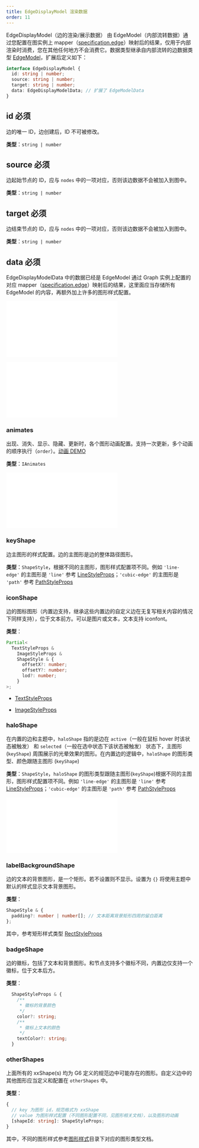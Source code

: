```yaml
---
title: EdgeDisplayModel 渲染数据
order: 11
---
```


EdgeDisplayModel（边的渲染/展示数据） 由 EdgeModel（内部流转数据）通过您配置在图实例上 mapper（[specification.edge](../graph/Specification.zh.md#edge)）映射后的结果，仅用于内部渲染时消费，您在其他任何地方不会消费它。数据类型继承自内部流转的边数据类型 [EdgeModel](./EdgeModel.zh.md)，扩展后定义如下：

```typescript
interface EdgeDisplayModel {
  id: string | number;
  source: string | number;
  target: string | number;
  data: EdgeDisplayModelData; // 扩展了 EdgeModelData
}
```

## id <Badge type="error">必须</Badge>

边的唯一 ID，边创建后，ID 不可被修改。

**类型**：`string | number`

## source <Badge type="error">必须</Badge>

边起始节点的 ID，应与 `nodes` 中的一项对应，否则该边数据不会被加入到图中。

**类型**：`string | number`

## target <Badge type="error">必须</Badge>

边结束节点的 ID，应与 `nodes` 中的一项对应，否则该边数据不会被加入到图中。

**类型**：`string | number`

## data <Badge type="error">必须</Badge>

EdgeDisplayModelData 中的数据已经是 EdgeModel 通过 Graph 实例上配置的对应 mapper（[specification.edge](../graph/Specification.zh.md#edge)）映射后的结果，这里面应当存储所有 EdgeModel 的内容，再额外加上许多的图形样式配置。

<embed src="../../common/DataAttrTips.zh.md"></embed>

<embed src="../../common/LodLevels.zh.md"></embed>

### animates

出现、消失、显示、隐藏、更新时，各个图形动画配置。支持一次更新，多个动画的顺序执行（`order`）。[动画 DEMO](/zh/examples/scatter/changePosition/#itemAnimates)

**类型**：`IAnimates`

<embed src="../../common/IAnimates.zh.md"></embed>

### keyShape

边主图形的样式配置。边的主图形是边的整体路径图形。

**类型**：`ShapeStyle`，根据不同的主图形，图形样式配置项不同。例如 `'line-edge'` 的主图形是 `'line'` 参考 [LineStyleProps](/apis/shape/line-style-props)；`'cubic-edge'` 的主图形是 `'path'` 参考 [PathStyleProps](/apis/shape/path-style-props)

### iconShape

边的图标图形（内置边支持，继承这些内置边的自定义边在无复写相关内容的情况下同样支持），位于文本前方。可以是图片或文本，文本支持 iconfont。

**类型**：

```typescript
Partial<
  TextStyleProps &
    ImageStyleProps &
    ShapeStyle & {
      offsetX?: number;
      offsetY?: number;
      lod?: number;
    }
>;
```

- [TextStyleProps](/apis/shape/text-style-props)

- [ImageStyleProps](/apis/shape/image-style-props)

### haloShape

在内置的边和主题中，`haloShape` 指的是边在 `active`（一般在鼠标 hover 时该状态被触发） 和 `selected`（一般在选中状态下该状态被触发） 状态下，主图形 (`keyShape`) 周围展示的光晕效果的图形。在内置边的逻辑中，`haloShape` 的图形类型、颜色跟随主图形 (`keyShape`)

**类型**：`ShapeStyle`，`haloShape` 的图形类型跟随主图形(`keyShape`)根据不同的主图形，图形样式配置项不同。例如 `'line-edge'` 的主图形是 `'line'` 参考 [LineStyleProps](/apis/shape/line-style-props)；`'cubic-edge'` 的主图形是 `'path'` 参考 [PathStyleProps](/apis/shape/path-style-props)

<embed src="../../common/LabelShape.zh.md"></embed>

### labelBackgroundShape

边的文本的背景图形，是一个矩形。若不设置则不显示。设置为 `{}` 将使用主题中默认的样式显示文本背景图形。

**类型**：

```typescript
ShapeStyle & {
  padding?: number | number[]; // 文本距离背景矩形四周的留白距离
};
```

其中，参考矩形样式类型 [RectStyleProps](/apis/shape/rect-style-props)

### badgeShape

边的徽标，包括了文本和背景图形。和节点支持多个徽标不同，内置边仅支持一个徽标，位于文本后方。

**类型**：

```typescript
  ShapeStyleProps & {
    /**
     * 徽标的背景颜色
     */
    color?: string;
    /**
     * 徽标上文本的颜色
     */
    textColor?: string;
  }
```

### otherShapes

上面所有的 xxShape(s) 均为 G6 定义的规范边中可能存在的图形。自定义边中的其他图形应当定义和配置在 `otherShapes` 中。

**类型**：

```typescript
{
  // key 为图形 id，规范格式为 xxShape
  // value 为图形样式配置（不同图形配置不同，见图形相关文档），以及图形的动画
  [shapeId: string]: ShapeStyleProps;
}
```

其中，不同的图形样式参考[图形样式](/apis/shape/overview)目录下对应的图形类型文档。
